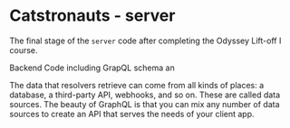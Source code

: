 # Catstronauts - server

The final stage of the `server` code after completing the Odyssey Lift-off I course.

Backend Code including GrapQL schema an

The data that resolvers retrieve can come from all kinds of places: a database, a third-party API, webhooks, and so on. These are called data sources. The beauty of GraphQL is that you can mix any number of data sources to create an API that serves the needs of your client app.

